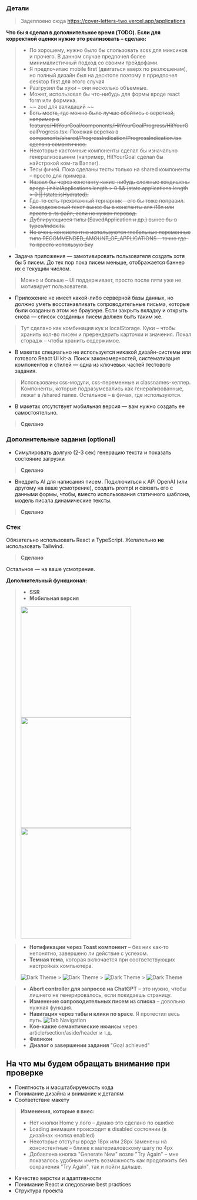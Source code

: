 ### Детали

> Задеплоено сюда https://cover-letters-two.vercel.app/applications

**Что бы я сделал в дополнительное время (TODO). Если для корректной оценки нужно это реализовать – сделаю:**

> - По хорошему, нужно было бы спользовать scss для миксинов и прочего. В данном случае предпочел более минималистичный подход со своими трейдофами.
> - Я предпочитаю mobile first (двигаться вверх по резлюшенам), но полный дизайн был на десктопе поэтому я прредпочел desktop first для этого случая
> - Разгрузил бы хуки – они несколько объемные.
> - Может, использовал бы что-нибудь для формы вроде react form или формика.
> - ~~ zod для валидаций ~~
> - ~~Есть места, где можно было лучше обойтись с версткой, например в features/HitYourGoal/components/HitYourGoalProgress/HitYourGoalProgress.tsx. Похожая верстка в components/shared/ProgressIndication/ProgressIndication.tsx сделана семантичнее.~~
> - Некоторые кастомные компоненты сделал бы изначально генерализовыннм (например, HitYourGoal сделал бы найстрокой ком-та Banner).
> - Тесы фичей. Пока сделаны тесты только на shared компоненты – просто для примера.
> - ~~Назвал бы через константу какие-нибудь сложные кондишены вроде {initialApplications.length > 0 && (state.applications.length > 0 || !state.isHydrated).~~
> - ~~Где-то есть трехэтажный тернарник – его бы тоже поправил.~~
> - ~~Захардкоженый текст вынес бы в константы аля i18n или просто в .ts файл, если не нужен перевод.~~
> - ~~Дублирующиеся типы (SavedApplication и др.) вынес бы в types/index.ts.~~
> - ~~Не очень консистентно используются глобальные переменные типа RECOMMENDED_AMOUNT_OF_APPLICATIONS – точно где-то просто использую 5ку~~

- Задача приложения — замотивировать пользователя создать хотя бы 5 писем. До тех пор пока писем меньше, отображается баннер их с текущим числом.

> Можно и больше – UI поддерживает, просто после пяти уже не мотивирует пользователя.

- Приложение не имеет какой-либо серверной базы данных, но должно уметь восстанавливать сопроводительные письма, которые были созданы в этом же браузере. Если закрыть вкладку и открыть снова — список созданных писем должен быть таким же.

> Тут сделано как комбинация кук и localStorage. Куки – чтобы хранить кол-во писем и пререндерить карточки и значения. Локал сторадж – чтобы хранить содержимое.

- В макетах специально не используется никакой дизайн-системы или готового React UI kit-а. Поиск закономерностей, систематизация компонентов и стилей — одна из ключевых частей тестового задания.

> Использованы css-модули, css-переменные и classnames-хелпер. Компоненты, которые подразумевались как генерализованные, лежат в /shared папке. Остальное – в фичах, где используются.

- В макетах отсутствует мобильная версия — вам нужно создать ее самостоятельно.

> **Сделано**

### Дополнительные задания (optional)

- Симулировать долгую (2-3 сек) генерацию текста и показать состояние загрузки

> **Сделано**

- Внедрить AI для написания писем. Подключиться к API OpenAI (или другому на ваше усмотрение), создать prompt и связать его с данными формы, чтобы, вместо использования статичного шаблона, модель писала динамические тексты.

> **Сделано**

### Стек

Обязательно использовать React и TypeScript. Желательно **не** использовать Tailwind.

> **Сделано**

Остальное — на ваше усмотрение.

**Дополнительный функционал:**

> - **SSR**
> - **Мобильная версия**
>
> <img src="public/readme-content/mobile-1.png" width="300" /> <img src="public/readme-content/mobile-2.png" width="300" /> <img src="public/readme-content/mobile-3.png" width="300" />

> - **Нотификации через Toast компонент** – без них как-то непонятно, завершено ли действие с успехом.
> - **Темная тема**, которая включается при соответствующих настройках компьютера.
>
> ![Dark Theme](public/readme-content/dark-1.png) > ![Dark Theme](public/readme-content/dark-2.png) > ![Dark Theme](public/readme-content/dark-3.png) > ![Dark Theme](public/readme-content/dark-4.png)

> - **Abort controller для запросов на ChatGPT** – это нужно, чтобы лишнего не генерировалось, если покидаешь страницу.
> - **Изменение сопроводительных писем из списка** – довольно нужная функция.
> - **Навигация через табы и клики по space**. Я протестил весь путь.
>   ![Tab Navigation](public/readme-content/tabs-nav.gif)
> - **Кое-какие семантические нюансы** через article/section/aside/header и т.д.
> - **Фавикон**
> - **Диалог о завершении задания** "Goal achieved"

## На что мы будем обращать внимание при проверке

- Понятность и масштабируемость кода
- Понимание дизайна и внимание к деталям
- Соответствие макету

> **Изменения, которые я внес:**
>
> - Нет кнопки Home у лого – думаю это сделано по ошибке
> - Loading анимация происходит в disabled состоянии (в дизайнах кнопка enabled)
> - Некоторые отступы вроде 18px или 28px заменены на консистентные – ближе к материаловскому шагу по 4px
> - Добавлена кнопка "Generate New" возле "Try Again" – мне показалось удобным иметь возможность как продолжить без сохранения "Try Again", так и пойти дальше.

- Качество верстки и адаптивности
- Понимание React и следование best practices
- Структура проекта
